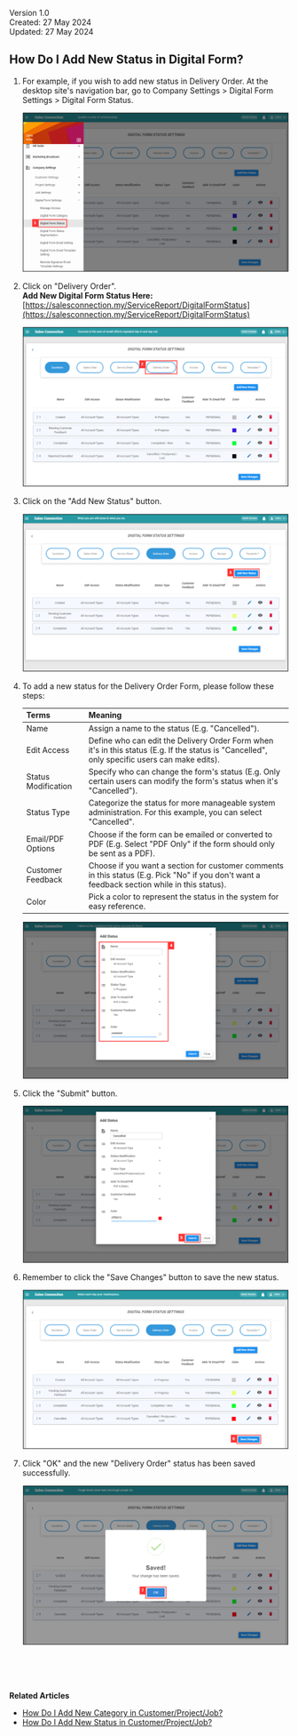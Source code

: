 Version 1.0<br>
Created: 27 May 2024<br>
Updated: 27 May 2024<br>
## How Do I Add New Status in Digital Form?
    
  1. For example, if you wish to add new status in Delivery Order. At the desktop site's navigation bar, go to Company Settings > Digital Form Settings > Digital Form Status.<br>

     <p align="center">
       <img src="img/DF_Status_Sidebar.png" alt="DF Status Sidebar">
     </p>

  2. Click on "Delivery Order".<br>
     **Add New Digital Form Status Here:** [https://salesconnection.my/ServiceReport/DigitalFormStatus](https://salesconnection.my/ServiceReport/DigitalFormStatus)<br>

     <p align="center">
       <img src="img/Delivery_Order_Status.png" alt="Delivery Order Status">
     </p>
  
  3. Click on the "Add New Status" button.<br>

     <p align="center">
       <img src="img/Add_New_DF_Status_Button.png" alt="Add New DF Status Button">
     </p>

  4. To add a new status for the Delivery Order Form, please follow these steps:<br>

     | Terms | Meaning |
     |-------|---------|
     | Name | Assign a name to the status (E.g. "Cancelled"). |
     | Edit Access | Define who can edit the Delivery Order Form when it's in this status (E.g. If the status is "Cancelled", only specific users can make edits). |
     | Status Modification | Specify who can change the form's status (E.g. Only certain users can modify the form's status when it's "Cancelled"). |
     | Status Type | Categorize the status for more manageable system administration. For this example, you can select "Cancelled". |
     | Email/PDF Options | Choose if the form can be emailed or converted to PDF (E.g. Select "PDF Only" if the form should only be sent as a PDF). |
     | Customer Feedback | Choose if you want a section for customer comments in this status (E.g. Pick "No" if you don't want a feedback section while in this status). |
     | Color | Pick a color to represent the status in the system for easy reference. |

     <p align="center">
       <img src="img/New_DF_Status_Name.png" alt="New DF Status Name">
     </p>

  6. Click the "Submit" button.<br>

     <p align="center">
       <img src="img/New_DF_Status_Submit_Button.png" alt="New DF Status Submit Button">
     </p>

  7. Remember to click the "Save Changes" button to save the new status.<br>

     <p align="center">
       <img src="img/New_DF_Status_Save_Changes_Button.png" alt="New DF Status Save Changes Button">
     </p>

  8. Click "OK" and the new "Delivery Order" status has been saved successfully.<br>

     <p align="center">
       <img src="img/New_DF_Status_Save.png" alt="New DF Status Save">
     </p>
     <br><br><br>

**Related Articles**<br>
- [How Do I Add New Category in Customer/Project/Job?](Add_New_Category_in_Customer_Project_Job.md)
- [How Do I Add New Status in Customer/Project/Job?](Add_New_Status_in_Customer_Project_Job.md)

<!-- [Link Text](https://salesconnection.github.io/Sales-Connection-Support/Add_New_Status_in_Digital_Form.html) -->
